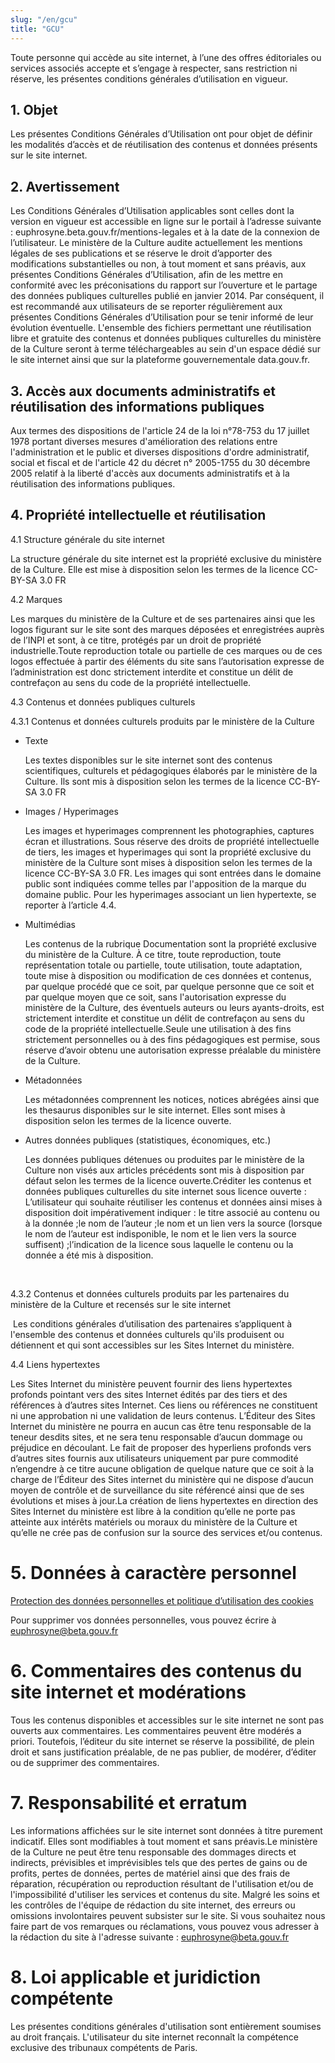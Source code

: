 ```yaml
---
slug: "/en/gcu"
title: "GCU"
---
```


Toute personne qui accède au site internet, à l’une des offres éditoriales ou services associés accepte et s’engage à respecter, sans restriction ni réserve, les présentes conditions générales d’utilisation en vigueur.

## 1. Objet

Les présentes Conditions Générales d’Utilisation ont pour objet de définir les modalités d’accès et de réutilisation des contenus et données présents sur le site internet.

## 2. Avertissement

Les Conditions Générales d’Utilisation applicables sont celles dont la version en vigueur est accessible en ligne sur le portail à l’adresse suivante : euphrosyne.beta.gouv.fr/mentions-legales et à la date de la connexion de l’utilisateur. Le ministère de la Culture audite actuellement les mentions légales de ses publications et se réserve le droit d’apporter des modifications substantielles ou non, à tout moment et sans préavis, aux présentes Conditions Générales d’Utilisation, afin de les mettre en conformité avec les préconisations du rapport sur l’ouverture et le partage des données publiques culturelles publié en janvier 2014. Par conséquent, il est recommandé aux utilisateurs de se reporter régulièrement aux présentes Conditions Générales d’Utilisation pour se tenir informé de leur évolution éventuelle. L'ensemble des fichiers permettant une réutilisation libre et gratuite des contenus et données publiques culturelles du ministère de la Culture seront à terme téléchargeables au sein d'un espace dédié sur le site internet ainsi que sur la plateforme gouvernementale data.gouv.fr.

## 3. Accès aux documents administratifs et réutilisation des informations publiques

Aux termes des dispositions de l'article 24 de la loi n°78-753 du 17 juillet 1978 portant diverses mesures d'amélioration des relations entre l'administration et le public et diverses dispositions d'ordre administratif, social et fiscal et de l'article 42 du décret n° 2005-1755 du 30 décembre 2005 relatif à la liberté d'accès aux documents administratifs et à la réutilisation des informations publiques.

## 4. Propriété intellectuelle et réutilisation

4.1 Structure générale du site internet

La structure générale du site internet est la propriété exclusive du ministère de la Culture. Elle est mise à disposition selon les termes de la licence CC-BY-SA 3.0 FR

4.2 Marques‍

Les marques du ministère de la Culture et de ses partenaires ainsi que les logos figurant sur le site sont des marques déposées et enregistrées auprès de l’INPI et sont, à ce titre, protégés par un droit de propriété industrielle.Toute reproduction totale ou partielle de ces marques ou de ces logos effectuée à partir des éléments du site sans l’autorisation expresse de l’administration est donc strictement interdite et constitue un délit de contrefaçon au sens du code de la propriété intellectuelle.

4.3 Contenus et données publiques culturels

4.3.1 Contenus et données culturels produits par le ministère de la Culture

- Texte

  Les textes disponibles sur le site internet sont des contenus scientifiques, culturels et pédagogiques élaborés par le ministère de la Culture. Ils sont mis à disposition selon les termes de la licence CC-BY-SA 3.0 FR

- Images / Hyperimages

  Les images et hyperimages comprennent les photographies, captures écran et illustrations. Sous réserve des droits de propriété intellectuelle de tiers, les images et hyperimages qui sont la propriété exclusive du ministère de la Culture sont mises à disposition selon les termes de la licence CC-BY-SA 3.0 FR. Les images qui sont entrées dans le domaine public sont indiquées comme telles par l'apposition de la marque du domaine public. Pour les hyperimages associant un lien hypertexte, se reporter à l’article 4.4.

- Multimédias

  Les contenus de la rubrique Documentation sont la propriété exclusive du ministère de la Culture. À ce titre, toute reproduction, toute représentation totale ou partielle, toute utilisation, toute adaptation, toute mise à disposition ou modification de ces données et contenus, par quelque procédé que ce soit, par quelque personne que ce soit et par quelque moyen que ce soit, sans l'autorisation expresse du ministère de la Culture, des éventuels auteurs ou leurs ayants-droits, est strictement interdite et constitue un délit de contrefaçon au sens du code de la propriété intellectuelle.Seule une utilisation à des fins strictement personnelles ou à des fins pédagogiques est permise, sous réserve d’avoir obtenu une autorisation expresse préalable du ministère de la Culture.

- Métadonnées

  Les métadonnées comprennent les notices, notices abrégées ainsi que les thesaurus disponibles sur le site internet. Elles sont mises à disposition selon les termes de la licence ouverte.

- Autres données publiques (statistiques, économiques, etc.)

  Les données publiques détenues ou produites par le ministère de la Culture non visés aux articles précédents sont mis à disposition par défaut selon les termes de la licence ouverte.Créditer les contenus et données publiques culturelles du site internet sous licence ouverte : L’utilisateur qui souhaite réutiliser les contenus et données ainsi mises à disposition doit impérativement indiquer : le titre associé au contenu ou à la donnée ;le nom de l’auteur ;le nom et un lien vers la source (lorsque le nom de l’auteur est indisponible, le nom et le lien vers la source suffisent) ;l’indication de la licence sous laquelle le contenu ou la donnée a été mis à disposition.

‍

4.3.2 Contenus et données culturels produits par les partenaires du ministère de la Culture et recensés sur le site internet

‍
Les conditions générales d’utilisation des partenaires s’appliquent à l'ensemble des contenus et données culturels qu'ils produisent ou détiennent et qui sont accessibles sur les Sites Internet du ministère.

4.4 Liens hypertextes

Les Sites Internet du ministère peuvent fournir des liens hypertextes profonds pointant vers des sites Internet édités par des tiers et des références à d’autres sites Internet. Ces liens ou références ne constituent ni une approbation ni une validation de leurs contenus. L’Éditeur des Sites Internet du ministère ne pourra en aucun cas être tenu responsable de la teneur desdits sites, et ne sera tenu responsable d’aucun dommage ou préjudice en découlant. Le fait de proposer des hyperliens profonds vers d’autres sites fournis aux utilisateurs uniquement par pure commodité n’engendre à ce titre aucune obligation de quelque nature que ce soit à la charge de l’Éditeur des Sites internet du ministère qui ne dispose d’aucun moyen de contrôle et de surveillance du site référencé ainsi que de ses évolutions et mises à jour.La création de liens hypertextes en direction des Sites Internet du ministère est libre à la condition qu’elle ne porte pas atteinte aux intérêts matériels ou moraux du ministère de la Culture et qu’elle ne crée pas de confusion sur la source des services et/ou contenus.

# 5. Données à caractère personnel

[Protection des données personnelles et politique d’utilisation des cookies](https://www.culture.gouv.fr/Donnees-personnelles-et-cookies)

Pour supprimer vos données personnelles, vous pouvez écrire à euphrosyne@beta.gouv.fr

# 6. Commentaires des contenus du site internet et modérations

Tous les contenus disponibles et accessibles sur le site internet ne sont pas ouverts aux commentaires. Les commentaires peuvent être modérés a priori. Toutefois, l’éditeur du site internet se réserve la possibilité, de plein droit et sans justification préalable, de ne pas publier, de modérer, d’éditer ou de supprimer des commentaires.

# 7. Responsabilité et erratum

Les informations affichées sur le site internet sont données à titre purement indicatif. Elles sont modifiables à tout moment et sans préavis.Le ministère de la Culture ne peut être tenu responsable des dommages directs et indirects, prévisibles et imprévisibles tels que des pertes de gains ou de profits, pertes de données, pertes de matériel ainsi que des frais de réparation, récupération ou reproduction résultant de l'utilisation et/ou de l'impossibilité d'utiliser les services et contenus du site. Malgré les soins et les contrôles de l'équipe de rédaction du site internet, des erreurs ou omissions involontaires peuvent subsister sur le site. Si vous souhaitez nous faire part de vos remarques ou réclamations, vous pouvez vous adresser à la rédaction du site à l'adresse suivante : euphrosyne@beta.gouv.fr

# 8. Loi applicable et juridiction compétente

Les présentes conditions générales d'utilisation sont entièrement soumises au droit français. L'utilisateur du site internet reconnaît la compétence exclusive des tribunaux compétents de Paris.
